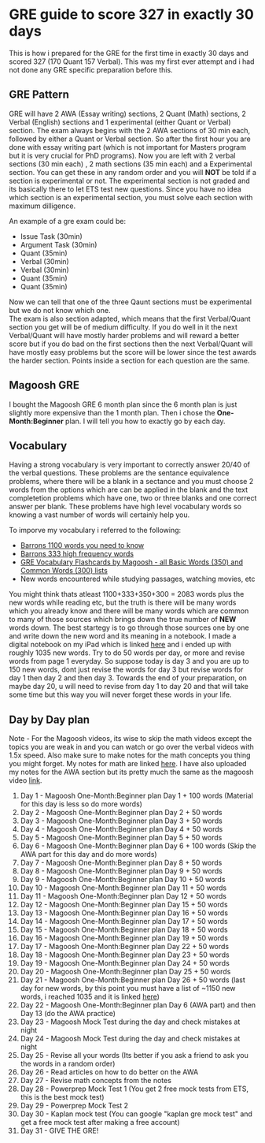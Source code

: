 # GRE guide to score 327 in exactly 30 days
This is how i prepared for the GRE for the first time in exactly 30 days and scored 327 (170 Quant 157 Verbal). This was my first ever attempt and i had not done any GRE specific preparation before this.

## GRE Pattern
GRE will have 2 AWA (Essay writing) sections, 2 Quant (Math) sections, 2 Verbal (English) sections and 1 experimental (either Quant or Verbal) section. The exam always begins with the 2 AWA sections of 30 min each, followed by either a Quant or Verbal section. So after the first hour you are done with essay writing part (which is not important for Masters program but it is very crucial for PhD programs). Now you are left with 2 verbal sections (30 min each) , 2 math sections (35 min each) and a Experimental section. You can get these in any random order and you will **NOT** be told if a section is experimental or not. The experimental section is not graded and its basically there to let ETS test new questions. Since you have no idea which section is an experimental section, you must solve each section with maximum dilligence.  
  
An example of a gre exam could be:
- Issue Task (30min)
- Argument Task (30min)
- Quant (35min)
- Verbal (30min)
- Verbal (30min)
- Quant (35min)
- Quant (35min)  
  
Now we can tell that one of the three Qaunt sections must be experimental but we do not know which one.  
The exam is also section adapted, which means that the first Verbal/Quant section you get will be of medium difficulty. If you do well in it the next Verbal/Quant will have mostly harder problems and will reward a better score but if you do bad on the first sections then the next Verbal/Quant will have mostly easy problems but the score will be lower since the test awards the harder section. Points inside a section for each question are the same.

## Magoosh GRE
I bought the Magoosh GRE 6 month plan since the 6 month plan is just slightly more expensive than the 1 month plan. Then i chose the **One-Month:Beginner** plan. I will tell you how to exactly go by each day.

## Vocabulary
Having a strong vocabulary is very important to correctly answer 20/40 of the verbal questions. These problems are the sentance equivalence problems, where there will be a blank in a sectance and you must choose 2 words from the options which are can be applied in the blank and the text completetion problems which have one, two or three blanks and one correct answer per blank. These problems have high level vocabulary words so knowing a vast number of words will certainly help you.  
  
To imporve my vocabulary i referred to the following:
- [Barrons 1100 words you need to know](1100_words_Barrons.pdf)
- [Barrons 333 high frequency words](Barrons_333.pdf)
- [GRE Vocabulary Flashcards by Magoosh -  all Basic Words (350) and Common Words (300) lists](https://play.google.com/store/apps/details?id=com.magoosh.flashcards.gre)
- New words encountered while studying passages, watching movies, etc  
  
You might think thats atleast 1100+333+350+300 = 2083 words plus the new words while reading etc, but the truth is there will be many words which you already know and there will be many words which are common to many of those sources which brings down the true number of **NEW** words down. The best startegy is to go through those sources one by one and write down the new word and its meaning in a notebook. I made a digital notebook on my iPad which is linked [here](GRE_Words.pdf) and i ended up with roughly 1035 new words. Try to do 50 words per day, or more and revise words from page 1 everyday. So suppose today is day 3 and you are up to 150 new words, dont just revise the words for day 3 but revise words for day 1 then day 2 and then day 3. Towards the end of your preparation, on maybe day 20, u will need to revise from day 1 to day 20 and that will take some time but this way you will never forget these words in your life.

## Day by Day plan
Note - For the Magoosh videos, its wise to skip the math videos except the topics you are weak in and you can watch or go over the verbal videos with 1.5x speed. Also make sure to make notes for the math concepts you thing you might forget. My notes for math are linked [here](GRE_Quant.pdf). I have also uploaded my notes for the AWA section but its pretty much the same as the magoosh video [link](GRE_AWA.pdf).
  
1.  Day 1  - Magoosh One-Month:Beginner plan Day 1 + 100 words (Material for this day is less so do more words)
2.  Day 2  - Magoosh One-Month:Beginner plan Day 2 + 50 words
3.  Day 3  - Magoosh One-Month:Beginner plan Day 3 + 50 words
4.  Day 4  - Magoosh One-Month:Beginner plan Day 4 + 50 words
5.  Day 5  - Magoosh One-Month:Beginner plan Day 5 + 50 words
6.  Day 6  - Magoosh One-Month:Beginner plan Day 6 + 100 words (Skip the AWA part for this day and do more words)
7.  Day 7  - Magoosh One-Month:Beginner plan Day 8 + 50 words
8.  Day 8  - Magoosh One-Month:Beginner plan Day 9 + 50 words
9.  Day 9  - Magoosh One-Month:Beginner plan Day 10 + 50 words
10. Day 10 - Magoosh One-Month:Beginner plan Day 11 + 50 words
11. Day 11 - Magoosh One-Month:Beginner plan Day 12 + 50 words
12. Day 12 - Magoosh One-Month:Beginner plan Day 15 + 50 words
13. Day 13 - Magoosh One-Month:Beginner plan Day 16 + 50 words
14. Day 14 - Magoosh One-Month:Beginner plan Day 17 + 50 words
15. Day 15 - Magoosh One-Month:Beginner plan Day 18 + 50 words
16. Day 16 - Magoosh One-Month:Beginner plan Day 19 + 50 words
17. Day 17 - Magoosh One-Month:Beginner plan Day 22 + 50 words
18. Day 18 - Magoosh One-Month:Beginner plan Day 23 + 50 words
19. Day 19 - Magoosh One-Month:Beginner plan Day 24 + 50 words
20. Day 20 - Magoosh One-Month:Beginner plan Day 25 + 50 words
21. Day 21 - Magoosh One-Month:Beginner plan Day 26 + 50 words (last day for new words, by this point you must have a list of ~1150 new words, i reached 1035 and it is linked [here](GRE_Words.pdf))
22. Day 22 - Magoosh One-Month:Beginner plan Day 6 (AWA part) and then Day 13 (do the AWA practice)
23. Day 23 - Magoosh Mock Test during the day and check mistakes at night
24. Day 24 - Magoosh Mock Test during the day and check mistakes at night
25. Day 25 - Revise all your words (Its better if you ask a friend to ask you the words in a random order)
26. Day 26 - Read articles on how to do better on the AWA
27. Day 27 - Revise math concepts from the notes
28. Day 28 - Powerprep Mock Test 1 (You get 2 free mock tests from ETS, this is the best mock test)
29. Day 29 - Powerprep Mock Test 2
30. Day 30 - Kaplan mock test (You can google "kaplan gre mock test" and get a free mock test after making a free account)
31. Day 31 - GIVE THE GRE!
